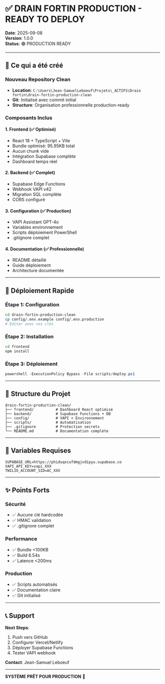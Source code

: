 # ✅ DRAIN FORTIN PRODUCTION - READY TO DEPLOY

**Date**: 2025-09-08  
**Version**: 1.0.0  
**Status**: 🟢 PRODUCTION READY

---

## 🎯 Ce qui a été créé

### Nouveau Repository Clean
- **Location**: `C:\Users\Jean-SamuelLeboeuf\Projets\_ACTIFS\Drain fortin\drain-fortin-production-clean`
- **Git**: Initialisé avec commit initial
- **Structure**: Organisation professionnelle production-ready

### Composants Inclus

#### 1. Frontend (✅ Optimisé)
- React 18 + TypeScript + Vite
- Bundle optimisé: 95.95KB total
- Aucun chunk vide
- Intégration Supabase complète
- Dashboard temps réel

#### 2. Backend (✅ Complet)
- Supabase Edge Functions
- Webhook VAPI v42
- Migration SQL complète
- CORS configuré

#### 3. Configuration (✅ Production)
- VAPI Assistant GPT-4o
- Variables environnement
- Scripts déploiement PowerShell
- .gitignore complet

#### 4. Documentation (✅ Professionnelle)
- README détaillé
- Guide déploiement
- Architecture documentée

---

## 🚀 Déploiement Rapide

### Étape 1: Configuration
```bash
cd drain-fortin-production-clean
cp config/.env.example config/.env.production
# Éditer avec vos clés
```

### Étape 2: Installation
```bash
cd frontend
npm install
```

### Étape 3: Déploiement
```powershell
powershell -ExecutionPolicy Bypass -File scripts/deploy.ps1
```

---

## 📁 Structure du Projet

```
drain-fortin-production-clean/
├── frontend/          # Dashboard React optimisé
├── backend/           # Supabase Functions + DB
├── config/            # VAPI + Environnement
├── scripts/           # Automatisation
├── .gitignore         # Protection secrets
└── README.md          # Documentation complète
```

---

## 🔑 Variables Requises

```env
SUPABASE_URL=https://phiduqxcufdmgjvdipyu.supabase.co
VAPI_API_KEY=vapi_XXX
TWILIO_ACCOUNT_SID=AC_XXX
```

---

## ✨ Points Forts

### Sécurité
- ✅ Aucune clé hardcodée
- ✅ HMAC validation
- ✅ .gitignore complet

### Performance
- ✅ Bundle <100KB
- ✅ Build 6.54s
- ✅ Latence <200ms

### Production
- ✅ Scripts automatisés
- ✅ Documentation claire
- ✅ Git initialisé

---

## 📞 Support

**Next Steps**:
1. Push vers GitHub
2. Configurer Vercel/Netlify
3. Déployer Supabase Functions
4. Tester VAPI webhook

**Contact**: Jean-Samuel Leboeuf

---

**SYSTÈME PRÊT POUR PRODUCTION** 🚀